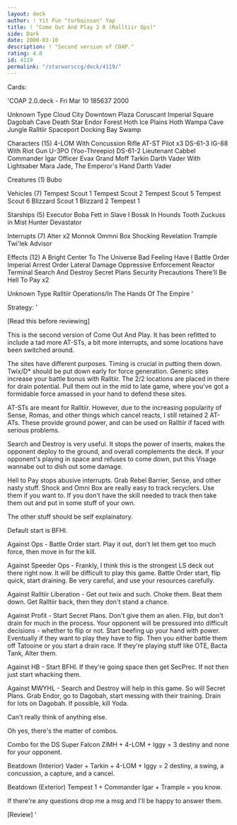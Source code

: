 ```yaml
---
layout: deck
author: ! Yit Fun "turboinsan" Yap
title: ! "Come Out And Play 2 0 (Ralltiir Ops)"
side: Dark
date: 2000-03-10
description: ! "Second version of COAP."
rating: 4.0
id: 4119
permalink: "/starwarsccg/deck/4119/"
---
```

Cards: 

'COAP 2.0.deck - Fri Mar 10 185637 2000


Unknown Type
Cloud City Downtown Plaza
Coruscant Imperial Square
Dagobah Cave
Death Star
Endor
Forest
Hoth Ice Plains
Hoth Wampa Cave
Jungle
Ralltiir
Spaceport Docking Bay
Swamp

Characters (15)
4-LOM With Concussion Rifle
AT-ST Pilot  x3
DS-61-3
IG-88 With Riot Gun
U-3PO (Yoo-Threepio)
DS-61-2
Lieutenant Cabbel
Commander Igar
Officer Evax
Grand Moff Tarkin
Darth Vader With Lightsaber
Mara Jade, The Emperor's Hand
Darth Vader

Creatures (1)
Bubo

Vehicles (7)
Tempest Scout 1
Tempest Scout 2
Tempest Scout 5
Tempest Scout 6
Blizzard Scout 1
Blizzard 2
Tempest 1

Starships (5)
Executor
Boba Fett in Slave I
Bossk In Hounds Tooth
Zuckuss in Mist Hunter
Devastator

Interrupts (7)
Alter  x2
Monnok
Ommni Box
Shocking Revelation
Trample
Twi'lek Advisor

Effects (12)
A Bright Center To The Universe
Bad Feeling Have I
Battle Order
Imperial Arrest Order
Lateral Damage
Oppressive Enforcement
Reactor Terminal
Search And Destroy
Secret Plans
Security Precautions
There'll Be Hell To Pay  x2

Unknown Type
Ralltiir Operations/In The Hands Of The Empire
'

Strategy: '

[Read this before reviewing]

This is the second version of Come Out And Play. It has been refitted to include a tad more AT-STs, a bit more interrupts, and some locations have been switched around.

The sites have different purposes. Timing is crucial in putting them down. Twix/D* should be put down early for force generation. Generic sites increase your battle bonus with Ralltiir. The 2/2 locations are placed in there for drain potential. Pull them out in the mid to late game, where you've got a formidable force amassed in your hand to defend these sites.

AT-STs are meant for Ralltiir. However, due to the increasing popularity of Sense, Romas, and other things which cancel reacts, I still retained 2 AT-ATs. These provide ground power, and can be used on Ralltiir if faced with serious problems.

Search and Destroy is very useful. It stops the power of inserts, makes the opponent deploy to the ground, and overall complements the deck. If your opponent's playing in space and refuses to come down, put this Visage wannabe out to dish out some damage.

Hell to Pay stops abusive interrupts. Grab Rebel Barrier, Sense, and other nasty stuff. Shock and Omni Box are really easy to track recyclers. Use them if you want to. If you don't have the skill needed to track then take them out and put in some stuff of your own.

The other stuff should be self explainatory.

Default start is BFHI.

Against Ops - Battle Order start. Play it out, don't let them get too much force, then move in for the kill.

Against Speeder Ops - Frankly, I think this is the strongest LS deck out there right now. It will be difficult to play this game. Battle Order start, flip quick, start draining. Be very careful, and use your resources carefully.

Against Ralltiir Liberation - Get out twix and such. Choke them. Beat them down. Get Ralltiir back, then they don't stand a chance.

Against Profit - Start Secret Plans. Don't give them an alien. Flip, but don't drain for much in the process. Your opponent will be pressured into difficult decisions - whether to flip or not. Start beefing up your hand with power. Eventually if they want to play they have to flip. Then you either battle them off Tatooine or you start a drain race. If they're playing stuff like OTE, Bacta Tank, Alter them.

Against HB - Start BFHI. If they're going space then get SecPrec. If not then just start whacking them.

Against MWYHL - Search and Destroy will help in this game. So will Secret Plans. Grab Endor, go to Dagobah, start messing with their training. Drain for lots on Dagobah. If possible, kill Yoda.

Can't really think of anything else.

Oh yes, there's the matter of combos.

Combo for the DS Super Falcon
ZiMH + 4-LOM + Iggy = 3 destiny and none for your opponent.

Beatdown (Interior)
Vader + Tarkin + 4-LOM + Iggy = 2 destiny, a swing, a concussion, a capture, and a cancel.

Beatdown (Exterior)
Tempest 1 + Commander Igar + Trample = you know.

If there're any questions drop me a msg and I'll be happy to answer them.

[Review] '
